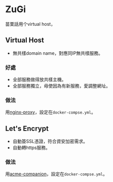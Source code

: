 # ZuGi
苗栗話用个virtual host，

## Virtual Host
- 無共樣domain name，對應同IP無共樣服務。

### 好處
- 全部服務做得放共樣主機。
- 全部服務獨立，毋使因為有新服務，愛調整網址。

### 做法
用[nginx-proxy](https://github.com/nginx-proxy/nginx-proxy)，設定在`docker-compse.yml`。

## Let's Encrypt
- 自動簽SSL憑證，符合資安加密需求。
- 自動轉https服務。

### 做法
用[acme-companion](https://github.com/nginx-proxy/acme-companion)，設定在`docker-compse.yml`。
